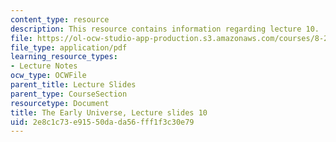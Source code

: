 ```yaml
---
content_type: resource
description: This resource contains information regarding lecture 10.
file: https://ol-ocw-studio-app-production.s3.amazonaws.com/courses/8-286-the-early-universe-fall-2013/2e8c1c73e91550dada56fff1f3c30e79_MIT8_286F13_lec10.pdf
file_type: application/pdf
learning_resource_types:
- Lecture Notes
ocw_type: OCWFile
parent_title: Lecture Slides
parent_type: CourseSection
resourcetype: Document
title: The Early Universe, Lecture slides 10
uid: 2e8c1c73-e915-50da-da56-fff1f3c30e79
---
```

